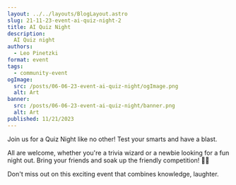 ```yaml
---
layout: ../../layouts/BlogLayout.astro
slug: 21-11-23-event-ai-quiz-night-2
title: AI Quiz Night
description: 
  AI Quiz night
authors:
  - Leo Pinetzki
format: event
tags:
  - community-event
ogImage: 
  src: /posts/06-06-23-event-ai-quiz-night/ogImage.png
  alt: Art
banner: 
  src: /posts/06-06-23-event-ai-quiz-night/banner.png
  alt: Art
published: 11/21/2023
---
```


Join us for a Quiz Night like no other! Test your smarts and have a blast.

All are welcome, whether you're a trivia wizard or a newbie looking for a fun night out. Bring your friends and soak up the friendly competition! 🤩🎉

Don't miss out on this exciting event that combines knowledge, laughter.
